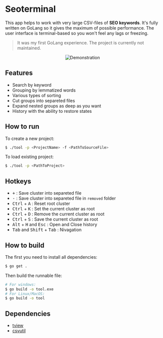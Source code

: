 # Seoterminal

This app helps to work with very large CSV-files of **SEO keywords**.
It's fully written on GoLang so it gives the maximum of possible performance.
The user interface is terminal-based so you won't feel any lags or freezing.

> It was my first GoLang experience. The project is currently not maintained. 

<p align="center">
  <img alt="Demonstration" src="https://github.com/kovart/seoterminal/raw/assets/demo.gif?raw=true"></img>
</p>

## Features 
- Search by keyword
- Grouping by lemmatized words
- Various types of sorting
- Cut groups into separeted files
- Expand nested groups as deep as you want
- History with the ability to restore states

## How to run
To create a new project:
```sh
$ ./tool -p <ProjectName> -f <PathToSourceFile>
```
To load existing project:
```sh
$ ./tool -p <PathToProject>
```

## Hotkeys 
* <kbd>+</kbd> : Save cluster into separeted file
* <kbd>-</kbd> : Save cluster into separeted file in `removed` folder
* <kbd>Ctrl</kbd> + <kbd>A</kbd> : Reset root cluster
* <kbd>Ctrl</kbd> + <kbd>K</kbd> : Set the current cluster as root
* <kbd>Ctrl</kbd> + <kbd>D</kbd> : Remove the current cluster as root
* <kbd>Ctrl</kbd> + <kbd>S</kbd> : Save the current cluster as root
* <kbd>Alt</kbd> + <kbd>H</kbd> and <kbd>Esc</kbd> : Open and Close history
* <kbd>Tab</kbd> and <kbd>Shift</kbd> + <kbd>Tab</kbd> : Nivagation

## How to build
The first you need to install all dependencies:
```sh
$ go get .
```
Then build the runnable file:
```sh
# For windows:
$ go build -o tool.exe
# For Linux/MacOS:
$ go build -o tool
```

## Dependencies
* [tview](https://github.com/rivo/tview)
* [csvutil](https://github.com/jszwec/csvutil)
